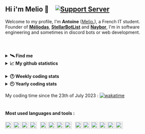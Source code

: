 ## Hi i'm Melio 👋 &ensp; [![Support Server](https://img.shields.io/discord/738122381062832180.svg?label=My%20server&logo=discord&logoColor=ffffff&color=7389D8&labelColor=6A7EC2)](https://discord.gg/G6WQsMQShZ)

Welcome to my profile, I'm **Antoine** ([Melio.](https://discord.gg/G6WQsMQShZ)), a French IT student.  
Founder of **[Méliodas](https://meliodas.antoinemcx.fr)**, **[StellarBotList](https://stellarbotlist.com)** and **[Naybor](https://discord.com/oauth2/authorize?client_id=793213992910585898&permissions=8&scope=bot%20applications.commands)**, I'm in software engineering and sometimes in discord bots or web development.

#

<br>

<details>
  <summary><b>🛰️ Find me</b></summary>

  * Email - [contact@antoinemcx.fr](mailto:contact@antoinemcx.fr)
  * Website - **[My personal website](https://antoinemcx.fr)**
  * Twitter - [@dev_melio](https://twitter.com/dev_melio)
  * Discord - **[My server dedicated to development](https://discord.gg/G6WQsMQShZ)**
</details>
<details>
  <summary><b>📈 My github statistics</b></summary>
  
  <img src="https://github-readme-stats.vercel.app/api?username=antoinemcx&hide=prs,issues&show_icons=true&theme=dark&hide_border=true&count_private=true&line-height=15&hide_rank=true&card_width=350">
  &ensp;<img src="https://github-readme-stats.vercel.app/api/top-langs?username=antoinemcx&theme=dark&layout=compact&count_private=true&hide_border=true&hide_title=true">
</details>

<br>

<details>
  <summary><b>🕐 Weekly coding stats</b></summary>
  
  <!--START_SECTION:waka-->

```txt
TypeScript       1 hr 51 mins    ███████████████████████▒░   93.67 %
Java             4 mins          █░░░░░░░░░░░░░░░░░░░░░░░░   04.03 %
JSON             2 mins          ▓░░░░░░░░░░░░░░░░░░░░░░░░   02.24 %
GitIgnore file   0 secs          ░░░░░░░░░░░░░░░░░░░░░░░░░   00.07 %
```

<!--END_SECTION:waka-->

</details>
<details>
  <summary><b>🕙 Yearly coding stats</b></summary>
  
  <!--START_SECTION:wakayearly-->

```txt
Java             109 hrs 17 mins ███████████▒░░░░░░░░░░░░░   44.72 %
TypeScript       83 hrs 52 mins  ████████▓░░░░░░░░░░░░░░░░   34.32 %
JavaScript       16 hrs 40 mins  █▓░░░░░░░░░░░░░░░░░░░░░░░   06.82 %
CSS              7 hrs 17 mins   ▓░░░░░░░░░░░░░░░░░░░░░░░░   02.98 %
JSON             6 hrs 58 mins   ▓░░░░░░░░░░░░░░░░░░░░░░░░   02.85 %
SQL              5 hrs 57 mins   ▓░░░░░░░░░░░░░░░░░░░░░░░░   02.44 %
HTML             5 hrs 15 mins   ▓░░░░░░░░░░░░░░░░░░░░░░░░   02.15 %
Markdown         2 hrs 2 mins    ▒░░░░░░░░░░░░░░░░░░░░░░░░   00.84 %
```

<!--END_SECTION:wakayearly-->
  
</details>

My coding time since the 23th of July 2023 : [![wakatime](https://wakatime.com/badge/user/70c9cecc-df19-4600-9919-f5dd6fd9b222.svg)](https://wakatime.com/@70c9cecc-df19-4600-9919-f5dd6fd9b222)

#

#### Most used languages and tools :
<p> <!-- +mariadb -->
    <code><a href="https://code.visualstudio.com/"><img height="22" src="https://skillicons.dev/icons?i=vscode"></a></code>
    <code><a href="https://eclipseide.org/"><img height="22" src="https://skillicons.dev/icons?i=eclipse"></a></code>
    <code><a href="https://www.debian.org/index.fr.html"><img height="22" src="https://skillicons.dev/icons?i=debian"></a></code>
    <code><a href="https://git-scm.com/"><img height="22" src="https://skillicons.dev/icons?i=git"></a></code>
    &ensp;<code><a href="https://java.com/"><img height="22" src="https://skillicons.dev/icons?i=java"></a></code>
    <code><a href="https://javascript.com/"><img height="22" src="https://skillicons.dev/icons?i=js"></a></code>
    <code><a href="https://nodejs.org/"><img height="22" src="https://skillicons.dev/icons?i=nodejs"></a></code>
    <code><a href="https://www.mysql.com/"><img height="22" src="https://skillicons.dev/icons?i=mysql"></a></code>
    &ensp;<code><a href="https://www.typescriptlang.org/"><img height="22" src="https://skillicons.dev/icons?i=ts"></a></code>
    <code><a href="https://html.spec.whatwg.org/"><img height="22" src="https://skillicons.dev/icons?i=html"></a></code>
    <code><a href="https://www.w3.org/TR/CSS/#css"><img height="22" src="https://skillicons.dev/icons?i=css"></a></code>
    <code><a href="https://https://tailwindcss.com/"><img height="22" src="https://skillicons.dev/icons?i=tailwind"></a></code>
    <code><a href="https://react.dev/"><img height="22" src="https://skillicons.dev/icons?i=react"></a></code>
    <code><a href="https://nextjs.org/"><img height="22" src="https://skillicons.dev/icons?i=next"></a></code>
</p>
